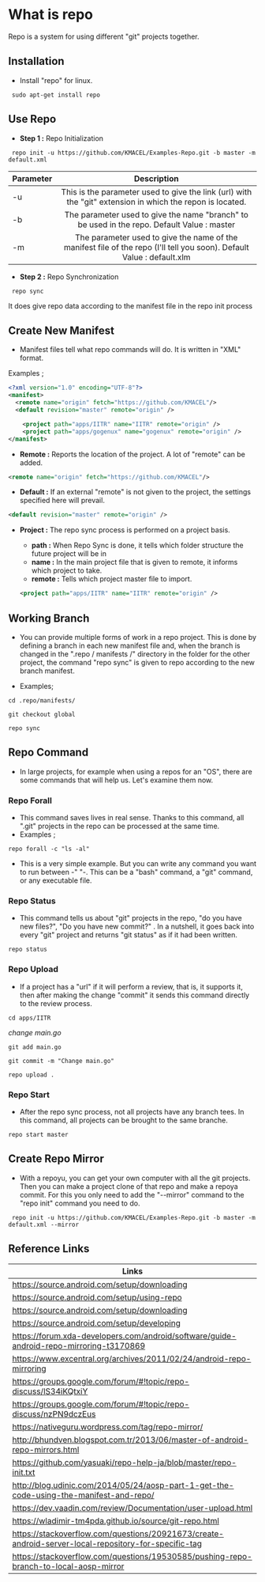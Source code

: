 # What is repo
Repo is a system for using different "git" projects together.

## Installation
+ Install "repo" for linux.

```
 sudo apt-get install repo
```
## Use Repo
+ **Step 1 :** Repo Initialization
```
 repo init -u https://github.com/KMACEL/Examples-Repo.git -b master -m default.xml
```



| Parameter     | Description   |
| ------------- |:-------------:|
| -u            | This is the parameter used to give the link (url) with the "git" extension in which the repon is located.  |
| -b            | The parameter used to give the name "branch" to be used in the repo. Default Value : master      |
| -m            | The parameter used to give the name of the manifest file of the repo (I'll tell you soon). Default Value : default.xlm      |

+ **Step 2 :** Repo Synchronization
```
 repo sync
```
It does give repo data according to the manifest file in the repo init process

## Create New Manifest
+ Manifest files tell what repo commands will do. It is written in "XML" format.

Examples ;

```xml
<?xml version="1.0" encoding="UTF-8"?>
<manifest>
  <remote name="origin" fetch="https://github.com/KMACEL"/>
  <default revision="master" remote="origin" />

    <project path="apps/IITR" name="IITR" remote="origin" />
    <project path="apps/gogenux" name="gogenux" remote="origin" />
</manifest>
```

+ **Remote :** Reports the location of the project. A lot of "remote" can be added.
```xml
<remote name="origin" fetch="https://github.com/KMACEL"/>
```

+ **Default :** If an external "remote" is not given to the project, the settings specified here will prevail.
```xml
<default revision="master" remote="origin" />
```

+ **Project :** The repo sync process is performed on a project basis.
  + **path :** When Repo Sync is done, it tells which folder structure the future project will be in
  + **name :** In the main project file that is given to remote, it informs which project to take.
  + **remote :** Tells which project master file to import.

  ```xml
  <project path="apps/IITR" name="IITR" remote="origin" />
  ```

## Working Branch
+ You can provide multiple forms of work in a repo project. This is done by defining a branch in each new manifest file and, when the branch is changed in the ".repo / manifests /" directory in the folder for the other project, the command "repo sync" is given to repo according to the new branch manifest.

+ Examples;
```
cd .repo/manifests/
```
```
git checkout global
```
```
repo sync
```

## Repo Command
+ In large projects, for example when using a repos for an "OS", there are some commands that will help us. Let's examine them now.

### Repo Forall
+ This command saves lives in real sense. Thanks to this command, all ".git" projects in the repo can be processed at the same time.
+ Examples ;
```
repo forall -c "ls -al"
```
  + This is a very simple example. But you can write any command you want to run between -" "-. This can be a "bash" command, a "git" command, or any executable file.

### Repo Status
+ This command tells us about "git" projects in the repo, "do you have new files?", "Do you have new commit?" . In a nutshell, it goes back into every "git" project and returns "git status" as if it had been written.
```
repo status
```

### Repo Upload
+ If a project has a "url" if it will perform a review, that is, it supports it, then after making the change "commit" it sends this command directly to the review process.
```
cd apps/IITR
```
*change main.go*
```
git add main.go
```
```
git commit -m "Change main.go"
```
```
repo upload .
```

### Repo Start
+ After the repo sync process, not all projects have any branch tees. In this command, all projects can be brought to the same branche.
```
repo start master
```

## Create Repo Mirror
+ With a repoyu, you can get your own computer with all the git projects. Then you can make a project clone of that repo and make a repoya commit. For this you only need to add the "--mirror" command to the "repo init" command you need to do.
```
 repo init -u https://github.com/KMACEL/Examples-Repo.git -b master -m default.xml --mirror
```


## Reference Links

| Links     |
| ------------- |
|https://source.android.com/setup/downloading|
|https://source.android.com/setup/using-repo|
|https://source.android.com/setup/downloading|
|https://source.android.com/setup/developing|
|https://forum.xda-developers.com/android/software/guide-android-repo-mirroring-t3170869|
|https://www.excentral.org/archives/2011/02/24/android-repo-mirroring|
|https://groups.google.com/forum/#!topic/repo-discuss/lS34iKQtxiY|
|https://groups.google.com/forum/#!topic/repo-discuss/nzPN9dczEus|
|https://nativeguru.wordpress.com/tag/repo-mirror/|
|http://bhundven.blogspot.com.tr/2013/06/master-of-android-repo-mirrors.html|
|https://github.com/yasuaki/repo-help-ja/blob/master/repo-init.txt|
|http://blog.udinic.com/2014/05/24/aosp-part-1-get-the-code-using-the-manifest-and-repo/|
|https://dev.vaadin.com/review/Documentation/user-upload.html|
|https://wladimir-tm4pda.github.io/source/git-repo.html|
|https://stackoverflow.com/questions/20921673/create-android-server-local-repository-for-specific-tag|
|https://stackoverflow.com/questions/19530585/pushing-repo-branch-to-local-aosp-mirror|
